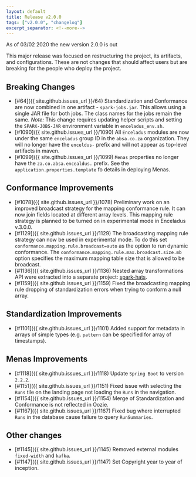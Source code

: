 ```yaml
---
layout: default
title: Release v2.0.0
tags: ["v2.0.0", "changelog"]
excerpt_separator: <!--more-->
---
```


As of 03/02 2020 the new version 2.0.0 is out
<!--more-->

This major release was focused on restructuring the project, its artifacts, and configurations. 
These are not changes that should affect users but are breaking for the people who deploy the project.

## Breaking Changes
- [#64]({{ site.github.issues_url }}/64) Standardization and Conformance are now combined in one artifact - `spark-jobs.jar`. 
This allows using a single JAR file for both jobs. 
The class names for the jobs remain the same. 
*Note:* This change requires updating helper scripts and setting the `SPARK-JOBS-JAR` environment variable in `enceladus_env.sh`.
- [#1090]({{ site.github.issues_url }}/1090) All `Enceladus` modules are now under the same `enceladus` group ID in the `absa.co.za` organization. 
They will no longer have the `enceldus-` prefix and will not appear as top-level artifacts in maven.
- [#1099]({{ site.github.issues_url }}/1099) `Menas` properties no longer have the `za.co.absa.encealdus.` prefix. 
See the `application.properties.template` fo details in deploying Menas.

## Conformance Improvements
- [#1078]({{ site.github.issues_url }}/1078) Preliminary work on an improved broadcast strategy for the mapping conformance rule. 
It can now join fields located at different array levels. 
This mapping rule strategy is planned to be turned on in experimental mode in Enceladus v.3.0.0.
- [#1129]({{ site.github.issues_url }}/1129) The broadcasting mapping rule strategy can now be used in experimental mode. 
To do this set `conformance.mapping.rule.broadcast=auto` as the option to run dynamic conformance. 
The `conformance.mapping.rule.max.broadcast.size.mb` option specifies the maximum mapping table size that is allowed to be broadcast.
- [#1136]({{ site.github.issues_url }}/1136) Nested array transformations API were extracted into a separate project: [spark-hats](https://github.com/AbsaOSS/spark-hats).
- [#1159]({{ site.github.issues_url }}/1159) Fixed the broadcasting mapping rule dropping of standardization errors when trying to conform a null array.

## Standardization Improvements
- [#1101]({{ site.github.issues_url }}/1101) Added support for metadata in arrays of simple types (e.g. `pattern` can be specified for array of timestamps).

## Menas Improvements
- [#1118]({{ site.github.issues_url }}/1118) Update `Spring Boot` to version `2.2.2`.
- [#1151]({{ site.github.issues_url }}/1151) Fixed issue with selecting the `Runs` tile on the landing page not loading the `Runs` in the navigation.
- [#1154]({{ site.github.issues_url }}/1154) Merge of Standardization and Conformance is not reflected in Oozie.
- [#1167]({{ site.github.issues_url }}/1167) Fixed bug where interrupted `Runs` in the database cause failure to query `RunSummaries`.

## Other changes
- [#1145]({{ site.github.issues_url }}/1145) Removed external modules `fixed-width` and `kafka`.
- [#1147]({{ site.github.issues_url }}/1147) Set Copyright year to year of inception.

